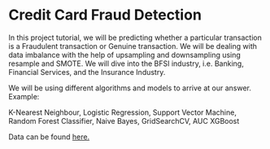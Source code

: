 # Credit Card Fraud Detection

In this project tutorial, we will be predicting whether a particular transaction is a Fraudulent transaction or Genuine transaction. We will be dealing with data imbalance with the help of upsampling and downsampling using resample and SMOTE. We will dive into the BFSI industry, i.e. Banking, Financial Services, and the Insurance Industry.

We will be using different algorithms and models to arrive at our answer. Example:

K-Nearest Neighbour,
Logistic Regression,
Support Vector Machine,
Random Forest Classifier,
Naive Bayes,
GridSearchCV,
AUC
XGBoost

Data can be found [here.](https://www.kaggle.com/mlg-ulb/creditcardfraud)
